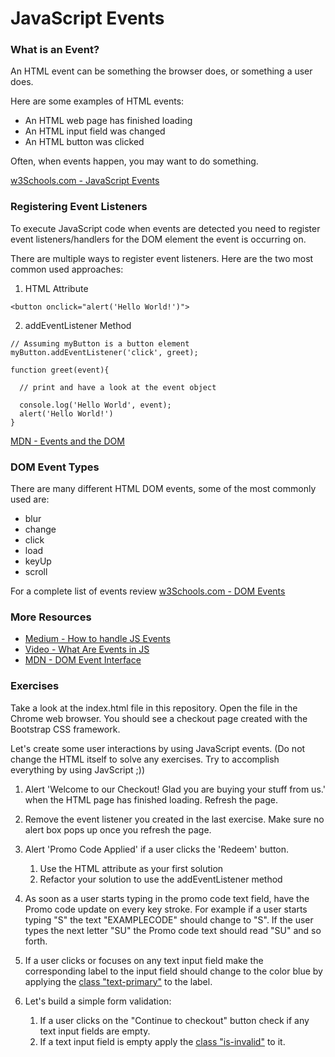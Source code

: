 # JavaScript Events

### What is an Event?

An HTML event can be something the browser does, or something a user does.

Here are some examples of HTML events:

- An HTML web page has finished loading
- An HTML input field was changed
- An HTML button was clicked

Often, when events happen, you may want to do something.

[w3Schools.com - JavaScript Events](https://www.w3schools.com/js/js_events.asp)

### Registering Event Listeners

To execute JavaScript code when events are detected you need to register event listeners/handlers for the DOM element the event is occurring on.

There are multiple ways to register event listeners. Here are the two most common used approaches:

1. HTML Attribute

`<button onclick="alert('Hello World!')">`

2. addEventListener Method

```
// Assuming myButton is a button element
myButton.addEventListener('click', greet);

function greet(event){

  // print and have a look at the event object

  console.log('Hello World', event);
  alert('Hello World!')
}
```

[MDN - Events and the DOM](https://developer.mozilla.org/en-US/docs/Web/API/Document_Object_Model/Events)

### DOM Event Types

There are many different HTML DOM events, some of the most commonly used are:

- blur
- change
- click
- load
- keyUp
- scroll

For a complete list of events review [w3Schools.com - DOM Events](https://www.w3schools.com/jsref/dom_obj_event.asp)

### More Resources

- [Medium - How to handle JS Events](https://medium.freecodecamp.org/event-handling-in-javascript-with-examples-f6bc1e2fff57)
- [Video - What Are Events in JS](https://www.youtube.com/watch?v=gx0oAgvXyE4)
- [MDN - DOM Event Interface ](https://developer.mozilla.org/en-US/docs/Web/API/Event)

### Exercises

Take a look at the index.html file in this repository. Open the file in the Chrome web browser. You should see a checkout page created with the Bootstrap CSS framework.

Let's create some user interactions by using JavaScript events. (Do not change the HTML itself to solve any exercises. Try to accomplish everything by using JavScript ;))

1. Alert 'Welcome to our Checkout! Glad you are buying your stuff from us.' when the HTML page has finished loading. Refresh the page.

2. Remove the event listener you created in the last exercise. Make sure no alert box pops up once you refresh the page.

3. Alert 'Promo Code Applied' if a user clicks the 'Redeem' button.

   1. Use the HTML attribute as your first solution
   2. Refactor your solution to use the addEventListener method

4. As soon as a user starts typing in the promo code text field, have the Promo code update on every key stroke. For example if a user starts typing "S" the text "EXAMPLECODE" should change to "S". If the user types the next letter "SU" the Promo code text should read "SU" and so forth.

5. If a user clicks or focuses on any text input field make the corresponding label to the input field should change to the color blue by applying the [class "text-primary"](https://getbootstrap.com/docs/4.1/utilities/colors/) to the label.

6. Let's build a simple form validation:
   1. If a user clicks on the "Continue to checkout" button check if any text input fields are empty.
   2. If a text input field is empty apply the [class "is-invalid"](https://getbootstrap.com/docs/4.1/components/forms/#validation) to it.

